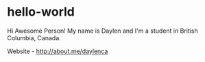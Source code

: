 # hello-world
Hi Awesome Person!
My name is Daylen and I'm a student in British Columbia, Canada. 

Website - http://about.me/daylenca
